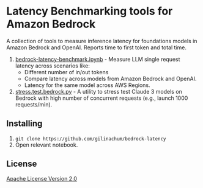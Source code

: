 # Latency Benchmarking tools for Amazon Bedrock
A collection of tools to measure inference latency for foundations models in Amazon Bedrock and OpenAI. Reports time to first token and total time.
1. [bedrock-latency-benchmark.ipynb](./bedrock-latency-benchmark.ipynb) - Measure LLM single request latency across scenarios like:
    - Different number of in/out tokens
    - Compare latency across models from Amazon Bedrock and OpenAI.
    - Latency for the same model across AWS Regions.
2. [stress.test.bedrock.py](./stress.test.bedrock.py) - A utility to stress test Claude 3 models on Bedrock with high number of concurrent requests (e.g., launch 1000 requests/min).
## Installing
1. `git clone https://github.com/gilinachum/bedrock-latency`
2. Open relevant notebook.
## License
[Apache License Version 2.0](LICENSE)
